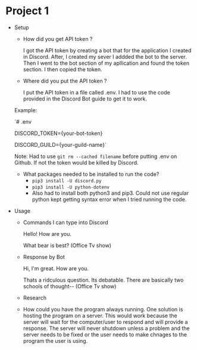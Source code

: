 # Project 1

- Setup 
  - How did you get API token ?
     
     I got the API token by creating a bot that for the application I created in Discord. After, I created my sever I addded the bot to the server. Then I went to the bot section   of my apllication and found the token section. I then copied the token. 
    
  - Where did you put the API token ?
    
    I put the API token in a file called .env. I had to use the code provided in the Discord Bot guide to get it to work.
    
  Example: 
    
   `# .env
   
    DISCORD_TOKEN={your-bot-token}
    
    DISCORD_GUILD={your-guild-name}`
    
    Note: Had to use `git rm --cached filename` before putting .env on Github. If not the token would be killed by Discord.
    
  - What packages needed to be installed to run the code?
    -  `pip3 install -U discord.py`
    -  `pip3 install -U python-dotenv`
    -  Also had to install both python3 and pip3. Could not use regular python kept getting syntax error when I tried running the code.

- Usage 
  - Commands I can type into Discord 
  
    Hello! How are you.
    
    What bear is best?  (Office Tv show)
  
  - Response by Bot 
 
    Hi, I'm great. How are you.
    
    Thats a ridculous question. Its debatable. There are basically two schools of thought--  (Office Tv show)
   
  - Research
  - How could you have the program always running.
    One solution is hosting the program on a server. This would work because the server will wait for the computer/user to respond and will provide a response.
    The server will never shutdown unless a problem and the server needs to be fixed or the user needs to make chnages to the program the user is using. 
    

